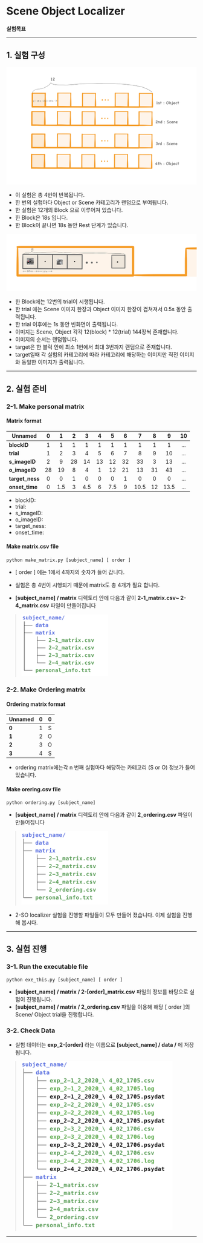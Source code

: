 # Scene Object Localizer

**실험목표**

---

## 1. 실험 구성

![res3](info/model-block.jpeg)


* 이 실험은 총 4번이 반복됩니다.
* 한 번의 실험마다 Object or Scene 카테고리가 랜덤으로 부여됩니다. 
* 한 실험은 12개의 Block 으로 이루어져 있습니다.
* 한 Block은 18s 입니다.  
* 한 Block이 끝나면 18s 동안 Rest 단계가 있습니다.

![res3](info/model-trial.jpeg)

* 한 Block에는 12번의 trial이 시행됩니다. 
* 한 trial 에는 Scene 이미지 한장과 Object 이미지 한장이 겹쳐져서 0.5s 동안 출력됩니다.
* 한 trial 이후에는 1s 동안 빈화면이 출력됩니다.
* 이미지는 Scene, Object 각각 12(block) * 12(trial) 144장씩 존재합니다.
* 이미지의 순서는 랜덤합니다.
* target은 한 블럭 안에 최소 1번에서 최대 3번까지 랜덤으로 존재합니다.
* target일때 각 실험의 카테고리에 따라 카테고리에 해당하는 이미지만 직전 이미지와 동일한 이미지가 출력됩니다. 

---

## 2. 실험 준비

### 2-1. Make personal matrix

#### Matrix format

|  <center>Unnamed</center> |  <center>0</center> |  <center>1</center> |  <center>2</center> |  <center>3</center> |  <center>4</center> |<center>5</center> | <center>6</center> | <center>7</center> | <center>8</center> | <center>9</center> | <center>10</center> | 
|:--------|:--------:|--------:|--------:|--------:|--------:|--------:|--------:|--------:|--------:|--------:|--------:|
|**blockID** | <center> 1 </center> |<center> 1 </center> |<center> 1 </center> |<center> 1 </center> |<center> 1 </center> |<center> 1 </center> |<center> 1 </center> |<center> 1 </center> |<center> 1 </center> |<center> 1 </center> |<center> ... </center> |
|**trial** | <center> 1 </center> |<center> 2 </center> |<center> 3 </center> |<center> 4 </center> |<center> 5 </center> |<center> 6 </center> |<center> 7</center> |<center> 8 </center> |<center> 9 </center> |<center> 10 </center> |<center> ... </center> |
|**s_imageID** | <center> 2 </center> |<center> 9 </center> |<center> 28 </center> |<center>14 </center> |<center> 13 </center> |<center> 12 </center> |<center> 32 </center> |<center> 33 </center> |<center> 3 </center> |<center> 13 </center> |<center> ... </center> |
|**o_imageID** | <center> 28 </center> |<center> 19 </center> |<center> 8 </center> |<center> 4 </center> |<center> 1 </center> |<center> 12 </center> |<center> 21 </center> |<center> 13 </center> |<center> 31 </center> |<center> 43 </center> |<center> ... </center> |
|**target_ness** | <center> 0 </center> |<center> 0 </center> |<center> 1 </center> |<center> 0 </center> |<center> 0 </center> |<center> 0 </center> |<center> 1 </center> |<center> 0 </center> |<center> 0 </center> |<center> 0 </center> |<center> ... </center> |
|**onset_time** | <center> 0 </center> |<center> 1.5 </center> |<center> 3 </center> |<center> 4.5 </center> |<center> 6 </center> |<center> 7.5 </center> |<center> 9 </center> |<center> 10.5 </center> |<center> 12 </center> |<center> 13.5 </center> |<center> ... </center> |

* blockID:
* trial:
* s_imageID:
* o_imageID:
* target_ness:
* onset_time:


#### Make matrix.csv file

```
python make_matrix.py [subject_name] [ order ]
```
* [ order ] 에는 1에서 4까지의 숫자가 들어 갑니다.
* 실험은 총 4번이 시행되기 때문에 matrix도 총 4개가 필요 합니다. 

* **[subject_name] / matrix** 디렉토리 안에 다음과 같이 **2-1_matrix.csv~ 2-4_matrix.csv** 파일이 만들어집니다


><img src="info/tree-matrix.png" width="230">


### 2-2. Make Ordering matrix

#### Ordering matrix format


|  <center>Unnamed</center> |  <center>0</center> |  <center>0</center> | 
|:--------|:--------:|--------:|
|**0** | <center> 1 </center> |<center> S </center> |
|**1** | <center> 2 </center> |<center> O </center> |
|**2** | <center> 3 </center> |<center> O </center> |
|**3** | <center> 4 </center> |<center> S </center> |

* ordering matrix에는각 n 번째 실험마다 해당하는 카테고리 (S or O) 정보가 들어있습니다. 


#### Make orering.csv file

```
python ordering.py [subject_name]
```

* **[subject_name] / matrix** 디렉토리 안에 다음과 같이 **2_ordering.csv** 파일이 만들어집니다


><img src="info/tree-ordering.png" width="230">


* 2-SO localizer 실험을 진행할 파일들이 모두 만들어 졌습니다. 이제 실험을 진행해 봅시다.

---

## 3. 실험 진행

### 3-1. Run the executable file

```
python exe_this.py [subject_name] [ order ]
```

* **[subject_name] / matrix / 2-[order]_matrix.csv** 파일의 정보를 바탕으로 실험이 진행됩니다. 
* **[subject_name] / matrix / 2_ordering.csv** 파일을 이용해 해당 [ order ]의 Scene/ Object trial을 진행합니다. 


### 3-2. Check Data

* 실험 데이터는 **exp_2-[order]** 라는 이름으로  **[subject_name] / data /** 에 저장됩니다.


><img src="info/tree-data.png" width="400">

---
